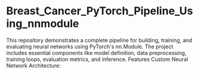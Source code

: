 # Breast_Cancer_PyTorch_Pipeline_Using_nnmodule
This repository demonstrates a complete pipeline for building, training, and evaluating neural networks using PyTorch's nn.Module. The project includes essential components like model definition, data preprocessing, training loops, evaluation metrics, and inference.  Features Custom Neural Network Architecture: 
